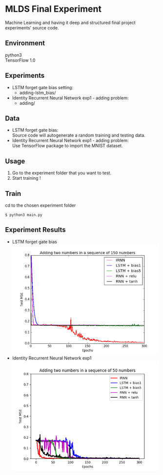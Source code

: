 MLDS Final Experiment 
====
Machine Learning and having it deep and structured final project experiments' source code.


## Environment
python3 <br />
TensorFlow 1.0 <br />

## Experiments

- LSTM forget gate bias setting: 
  - adding-lstm_bias/ 
- Identity Recurrent Neural Network exp1 - adding problem: 
  - adding/ 

## Data

- LSTM forget gate bias: <br />
  Source code will autogenerate a random training and testing data.
- Identity Recurrent Neural Network exp1 - adding problem: <br />
  Use TensorFlow package to import the MNIST dataset.


## Usage 
1. Go to the experiment folder that you want to test.
2. Start training !

## Train
cd to the chosen experiment folder
```
$ python3 main.py 
```

## Experiment Results
- LSTM forget gate bias <br />
  <img src="https://github.com/chiawen/MLDS2017_final/blob/master/asset/bias.png" width="1024x">
- Identity Recurrent Neural Network exp1 <br />
  <img src="https://github.com/chiawen/MLDS2017_final/blob/master/asset/adding-1.png" width="1024x">








